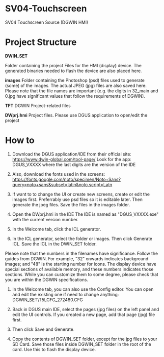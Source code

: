 # SV04-Touchscreen
SV04 Touchscreen Source (DGWIN HMI)

# Project Structure
**DWIN_SET**

Folder containing the project Files for the HMI (display) device.
The generated binaries needed to flash the device are also placed here.

**images**
Folder containing the Photoshop (psd) files used to generate (some) of the 
images. The actual JPEG (jpg) files are also saved here.
Please note that the file names are important (e.g. the digits in 32_main
and 0.jpg have significant values that follow the requirements of DGWIN).

**TFT**
DGWIN Project-related files

**DWprj.hmi**
Project files. Please use DGUS application to open/edit the project

# How to
1. Download the DGUS application/IDE from their official site:
	https://www.dwin-global.com/tool-page/
Look for the app: DGUS_VXXXX where the last digits are the version of the IDE

1. Also, download the fonts used in the screens:
https://fonts.google.com/noto/specimen/Noto+Sans?query=noto+sans&subset=latin&noto.script=Latn

1. If want to to change the UI or create new screens, create or edit the images first.
Preferrably use psd files so it is editable later. Then generate the jpeg files.
Save the files in the images folder.

1. Open the DWprj.hmi in the IDE
The IDE is named as "DGUS_VXXXX.exe" with the current version number.

1. In the Welcome tab, click the ICL generator.

1. In the ICL generator, select the folder or images.
Then click Generate ICL.
Save the ICL in the DWIN_SET folder.

Please note that the numbers in the filenames have significance. Follow the guides from DGWIN.
For example, "32" onwards indicates background images; and "48" is the starting number for icons.
The display device have special sections of available memory, and these numbers indicates those sections.
While you can customize them to some degree, please check that you are within the DGWIN specifications.

1. In the Welcome tab, you can also use the Config editor.
You can open and edit the existing one if need to change anything: DGWIN_SET\T5LCFG_272480.CFG

1. Back in DGUS main IDE, select the pages (jpg files) on the left panel and edit the UI controls.
If you created a new page, add that page (jpg) file first.

1. Then click Save and Generate.

1. Copy the contents of DGWIN_SET folder, except for the jpg files to your SD Card.
Save those files inside DGWIN_SET folder in the root of the card.
Use this to flash the display device.
